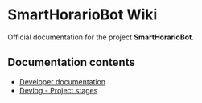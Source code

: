 # SmartHorarioBot Wiki

Official documentation for the project **SmartHorarioBot**.

## Documentation contents

- [Developer documentation](./desarrolladores.md)
- [Devlog - Project stages](./devlog.md)
